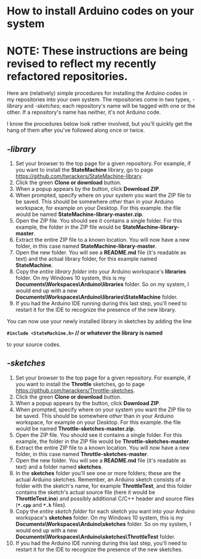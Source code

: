 # How to install Arduino codes on your system
# NOTE: These instructions are being revised to reflect my recently refactored repositories.
Here are (relatively) simple procedures for installing the Arduino codes in my repositories into your own system.  The repositories come in two types, *-library* and *-sketches*; each repository's name will be tagged with one or the other.  If a repository's name has neither, it's not Arduino code.

I know the procedures below look rather involved, but you'll quickly get the hang of them after you've followed along once or twice.

## *-library*
1. Set your browser to the top page for a given repository.  For example, if you want to install the **StateMachine** library, go to page https://github.com/twrackers/StateMachine-library.
2. Click the green **Clone or download** button.
3. When a popup appears by the button, click **Download ZIP**.
4. When prompted, specify where on your system you want the ZIP file to be saved.  This should be somewhere *other* than in your Arduino workspace, for example on your Desktop.  For this example. the file would be named **StateMachine-library-master.zip**.
5. Open the ZIP file.  You should see it contains a single folder.  For this example, the folder in the ZIP file would be **StateMachine-library-master**.
6. Extract the entire ZIP file to a known location.  You will now have a new folder, in this case named **StateMachine-library-master**.
7. Open the new folder.  You will see a **README.md** file (it's readable as text) and the actual library folder, for this example named **StateMachine**.
8. Copy the *entire library folder* into your Arduino workspace's **libraries** folder.  On my Windows 10 system, this is my **Documents\Workspaces\Arduino\libraries** folder.  So on my system, I would end up with a new **Documents\Workspaces\Arduino\libraries\StateMachine** folder.
9. If you had the Arduino IDE running during this last step, you'll need to restart it for the IDE to recognize the presence of the new library.

You can now use your newly installed library in sketches by adding the line

**`#include <StateMachine.h>`    // or whatever the library is named**

to your source codes.

## *-sketches*
1. Set your browser to the top page for a given repository.  For example, if you want to install the **Throttle** sketches, go to page https://github.com/twrackers/Throttle-sketches.
2. Click the green **Clone or download** button.
3. When a popup appears by the button, click **Download ZIP**.
4. When prompted, specify where on your system you want the ZIP file to be saved.  This should be somewhere *other* than in your Arduino workspace, for example on your Desktop.  For this example. the file would be named **Throttle-sketches-master.zip**.
5. Open the ZIP file.  You should see it contains a single folder.  For this example, the folder in the ZIP file would be **Throttle-sketches-master**.
6. Extract the entire ZIP file to a known location.  You will now have a new folder, in this case named **Throttle-sketches-master**.
7. Open the new folder.  You will see a **README.md** file (it's readable as text) and a folder named **sketches**.
8. In the **sketches** folder you'll see one or more folders; these are the actual Arduino sketches.  Remember, an Arduino sketch consists of a folder with the sketch's name, for example **ThrottleTest**, and this folder contains the sketch's actual source file (here it would be **ThrottleTest.ino**) and possibly additional C/C++ header and source files (**`*.cpp`** and **`*.h`** files).
9. Copy the *entire sketch folder* for each sketch you want into your Arduino workspace's **sketches** folder.  On my Windows 10 system, this is my **Documents\Workspaces\Arduino\sketches** folder.  So on my system, I would end up with a new **Documents\Workspaces\Arduino\sketches\ThrottleTest** folder.
10. If you had the Arduino IDE running during this last step, you'll need to restart it for the IDE to recognize the presence of the new sketches.
